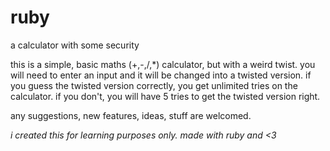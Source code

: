 # ruby
a calculator with some security 

this is a simple, basic maths (+,-,/,*) calculator, but with a weird twist. you will need to enter an input and it will be changed
into a twisted version. if you guess the twisted version correctly, you get unlimited tries on the calculator. if you don't, you
will have 5 tries to get the twisted version right.

any suggestions, new features, ideas, stuff are welcomed.

*i created this for learning purposes only. made with ruby and <3*
